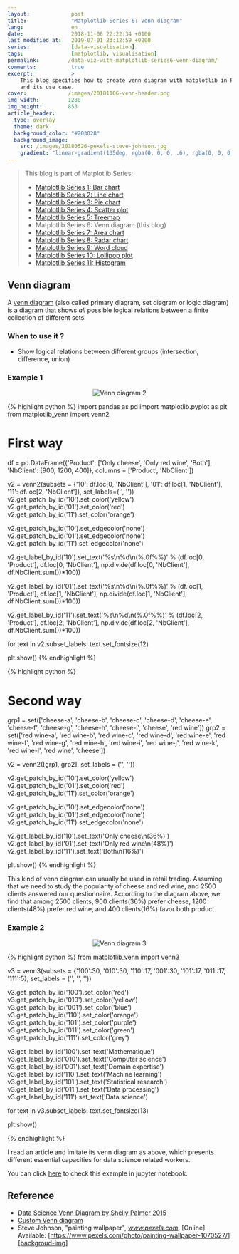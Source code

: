 ```yaml
---
layout:             post
title:              "Matplotlib Series 6: Venn diagram"
lang:               en
date:               2018-11-06 22:22:34 +0100
last_modified_at:   2019-07-01 23:12:59 +0200
series:             [data-visualisation]
tags:               [matplotlib, visualisation]
permalink:         /data-viz-with-matplotlib-series6-venn-diagram/
comments:           true
excerpt:            >
    This blog specifies how to create venn diagram with matplotlib in Python,
    and its use case.
cover:             /images/20181106-venn-header.png
img_width:         1280
img_height:        853
article_header:
  type: overlay
  theme: dark
  background_color: "#203028"
  background_image:
    src: /images/20180526-pexels-steve-johnson.jpg
    gradient: "linear-gradient(135deg, rgba(0, 0, 0, .6), rgba(0, 0, 0, .4))"
---
```


> This blog is part of Matplotlib Series:
> * [Matplotlib Series 1: Bar chart][series1]
> * [Matplotlib Series 2: Line chart][series2]
> * [Matplotlib Series 3: Pie chart][series3]
> * [Matplotlib Series 4: Scatter plot][series4]
> * [Matplotlib Series 5: Treemap][series5]
> * Matplotlib Series 6: Venn diagram (this blog)
> * [Matplotlib Series 7: Area chart][series7]
> * [Matplotlib Series 8: Radar chart][series8]
> * [Matplotlib Series 9: Word cloud][series9]
> * [Matplotlib Series 10: Lollipop plot][series10]
> * [Matplotlib Series 11: Histogram][series11]

## Venn diagram
A [venn diagram][venn diagram] (also called primary diagram, set diagram or
logic diagram) is a diagram that shows _all_ possible logical relations between
a finite collection of different sets.

### When to use it ?
- Show logical relations between different groups (intersection, difference, union)

### Example 1
<p align="center">
  <img alt="Venn diagram 2"
  src="{{ site.baseurl }}/images/20181106-venn2.png"/>
</p>

{% highlight python %}
import pandas as pd
import matplotlib.pyplot as plt
from matplotlib_venn import venn2

# First way
df = pd.DataFrame({'Product': ['Only cheese', 'Only red wine', 'Both'],
                   'NbClient': [900, 1200, 400]},
                  columns = ['Product', 'NbClient'])

v2 = venn2(subsets = {'10': df.loc[0, 'NbClient'],
                      '01': df.loc[1, 'NbClient'],
                      '11': df.loc[2, 'NbClient']},
           set_labels=('', ''))
v2.get_patch_by_id('10').set_color('yellow')
v2.get_patch_by_id('01').set_color('red')
v2.get_patch_by_id('11').set_color('orange')

v2.get_patch_by_id('10').set_edgecolor('none')
v2.get_patch_by_id('01').set_edgecolor('none')
v2.get_patch_by_id('11').set_edgecolor('none')

v2.get_label_by_id('10').set_text('%s\n%d\n(%.0f%%)' % (df.loc[0, 'Product'],
                                                        df.loc[0, 'NbClient'],
                                                        np.divide(df.loc[0, 'NbClient'],
                                                                  df.NbClient.sum())*100))

v2.get_label_by_id('01').set_text('%s\n%d\n(%.0f%%)' % (df.loc[1, 'Product'],
                                                        df.loc[1, 'NbClient'],
                                                        np.divide(df.loc[1, 'NbClient'],
                                                                  df.NbClient.sum())*100))

v2.get_label_by_id('11').set_text('%s\n%d\n(%.0f%%)' % (df.loc[2, 'Product'],
                                                        df.loc[2, 'NbClient'],
                                                        np.divide(df.loc[2, 'NbClient'],
                                                                  df.NbClient.sum())*100))

for text in v2.subset_labels:
    text.set_fontsize(12)

plt.show()
{% endhighlight %}

{% highlight python %}
# Second way
grp1 = set(['cheese-a', 'cheese-b', 'cheese-c', 'cheese-d',
            'cheese-e', 'cheese-f', 'cheese-g', 'cheese-h',
            'cheese-i', 'cheese', 'red wine'])
grp2 = set(['red wine-a', 'red wine-b', 'red wine-c', 'red wine-d',
            'red wine-e', 'red wine-f', 'red wine-g', 'red wine-h',
            'red wine-i', 'red wine-j', 'red wine-k', 'red wine-l',
            'red wine', 'cheese'])

v2 = venn2([grp1, grp2], set_labels = ('', ''))

v2.get_patch_by_id('10').set_color('yellow')
v2.get_patch_by_id('01').set_color('red')
v2.get_patch_by_id('11').set_color('orange')

v2.get_patch_by_id('10').set_edgecolor('none')
v2.get_patch_by_id('01').set_edgecolor('none')
v2.get_patch_by_id('11').set_edgecolor('none')

v2.get_label_by_id('10').set_text('Only cheese\n(36%)')
v2.get_label_by_id('01').set_text('Only red wine\n(48%)')
v2.get_label_by_id('11').set_text('Both\n(16%)')

plt.show()
{% endhighlight %}

This kind of venn diagram can usually be used in retail trading. Assuming that
we need to study the popularity of cheese and red wine, and 2500 clients
answered our questionnaire. According to the diagram above, we find that among
2500 clients, 900 clients(36%) prefer cheese, 1200 clients(48%) prefer red wine,
and 400 clients(16%) favor both product.

### Example 2
<p align="center">
  <img alt="Venn diagram 3"
  src="{{ site.baseurl }}/images/20181106-venn3.png"/>
</p>

{% highlight python %}
from matplotlib_venn import venn3

v3 = venn3(subsets = {'100':30, '010':30, '110':17,
                      '001':30, '101':17, '011':17, '111':5},
           set_labels = ('', '', ''))

v3.get_patch_by_id('100').set_color('red')
v3.get_patch_by_id('010').set_color('yellow')
v3.get_patch_by_id('001').set_color('blue')
v3.get_patch_by_id('110').set_color('orange')
v3.get_patch_by_id('101').set_color('purple')
v3.get_patch_by_id('011').set_color('green')
v3.get_patch_by_id('111').set_color('grey')

v3.get_label_by_id('100').set_text('Mathematique')
v3.get_label_by_id('010').set_text('Computer science')
v3.get_label_by_id('001').set_text('Domain expertise')
v3.get_label_by_id('110').set_text('Machine learning')
v3.get_label_by_id('101').set_text('Statistical research')
v3.get_label_by_id('011').set_text('Data processing')
v3.get_label_by_id('111').set_text('Data science')

for text in v3.subset_labels:
    text.set_fontsize(13)

plt.show()

{% endhighlight %}

I read an article and imitate its venn diagram as above, which presents
different essential capacities for data science related workers.

You can click [here][notebook] to check this example in jupyter notebook.

## Reference
- [Data Science Venn Diagram by Shelly Palmer 2015][1]
- [Custom Venn diagram][2]
- Steve Johnson, "painting wallpaper", _www.pexels.com_. [Online]. Available: [https://www.pexels.com/photo/painting-wallpaper-1070527/][backgroud-img]

[venn diagram]: https://en.wikipedia.org/wiki/Venn_diagram
[notebook]: https://github.com/jingwen-z/python-playground/blob/master/python_for_data_analysis/plotting_and_visualization/venn_diagram.ipynb
[1]: http://www.datascienceassn.org/content/data-science-venn-diagram-shelly-palmer-2015
[2]: https://python-graph-gallery.com/172-custom-venn-diagram/
[series1]: https://jingwen-z.github.io/data-viz-with-matplotlib-series1-bar-chart/
[series2]: https://jingwen-z.github.io/data-viz-with-matplotlib-series2-line-chart/
[series3]: https://jingwen-z.github.io/data-viz-with-matplotlib-series3-pie-chart/
[series4]: https://jingwen-z.github.io/data-viz-with-matplotlib-series4-scatter-plot/
[series5]: https://jingwen-z.github.io/data-viz-with-matplotlib-series5-treemap/
[series7]: https://jingwen-z.github.io/data-viz-with-matplotlib-series7-area-chart/
[series8]: https://jingwen-z.github.io/data-viz-with-matplotlib-series8-radar-chart/
[series9]: https://jingwen-z.github.io/data-viz-with-matplotlib-series9-word-cloud/
[series10]: https://jingwen-z.github.io/data-viz-with-matplotlib-series10-lollipop-plot/
[series11]: https://jingwen-z.github.io/data-viz-with-matplotlib-series11-histogram/
[backgroud-img]: https://www.pexels.com/photo/painting-wallpaper-1070527/
